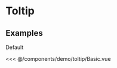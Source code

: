 # Toltip 

## Examples

<DemoContainer>
  <v-toltip label="Default">Default</v-toltip>
</DemoContainer>

<<< @/components/demo/toltip/Basic.vue